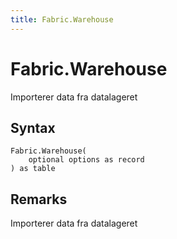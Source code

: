 ```yaml
---
title: Fabric.Warehouse
---
```


# Fabric.Warehouse


Importerer data fra datalageret


## Syntax

```powerquery
Fabric.Warehouse(
    optional options as record
) as table
```


## Remarks

Importerer data fra datalageret


